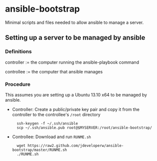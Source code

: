 ansible-bootstrap
=================

Minimal scripts and files needed to allow ansible to manage a server.

## Setting up a server to be managed by ansible

### Definitions

controller := the computer running the ansible-playbook command

controllee := the computer that ansible manages

### Procedure

This assumes you are setting up a Ubuntu 13.10 x64 to be managed by ansible.

- Controller: Create a public/private key pair and copy it from the controller to the controllee's `/root` directory

        ssh-keygen -f ~/.ssh/ansible
        scp ~/.ssh/ansible.pub root@$MYSERVER:/root/ansible-bootstrap/

- Controllee: Download and run `RUNME.sh`
  
        wget https://raw2.github.com/jdeveloperw/ansible-bootstrap/master/RUNME.sh
        ./RUNME.sh
